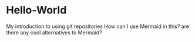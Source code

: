 # Hello-World
My introduction to using git repositories
How can I use Mermaid in this? are there any cool alternatives to Mermaid?
